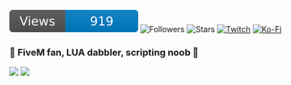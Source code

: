 [![profiler](https://github.com/troubleNZ/profiler/blob/master/svg/profile/badge.svg)](https://github.com/troubleNZ/profiler)
![Followers](https://img.shields.io/github/followers/troublenz?style=social)
![Stars](https://img.shields.io/github/stars/troublenz?style=social)
[![Twitch](https://img.shields.io/twitch/status/troubleshootr?style=social)](https://twitch.tv/troubleshooter_nz)
[![Ko-Fi](https://img.shields.io/badge/Donate-Ko--Fi-important?style=flat&logo=kofi)](https://ko-fi.com/troubleshooter)
### 🤖 FiveM fan, LUA dabbler, scripting noob 🤖
![ ](https://github-readme-stats.vercel.app/api/?username=troubleNZ&theme=transparent&show_icons=true)
![ ](https://github-readme-stats.vercel.app/api/top-langs/?username=troubleNZ&langs_count=5&theme=transparent)

<!--
<p align="center">
  
  <tr>
    <td align="center" style="padding=0;width=50%;">
      <a href="https://github.com/troubleNZ">
      <img src="https://github-readme-stats.vercel.app/api/?username=troubleNZ&theme=transparent&show_icons=true"/>
      <img src="https://github-readme-stats.vercel.app/api/top-langs/?username=troubleNZ&langs_count=5&theme=transparent"/>
    </td>
  </tr>
</p>


**troubleNZ/troubleNZ** is a ✨ _special_ ✨ repository because its `README.md` (this file) appears on your GitHub profile.

Here are some ideas to get you started:

- 🔭 I’m currently working on ...
- 🌱 I’m currently learning LUA, Unreal5, TypeScript, PowerShell
- 👯 I’m looking to collaborate on qbcore scripts
- 🤔 I’m looking for help with ...
- 💬 Ask me about ...
- 📫 How to reach me: ...
- 😄 Pronouns: ...
- ⚡ Fun fact: ...
-->
